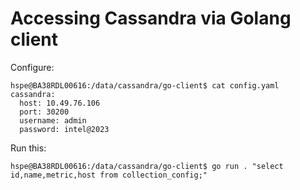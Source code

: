 # Accessing Cassandra via Golang client

Configure:
```
hspe@BA38RDL00616:/data/cassandra/go-client$ cat config.yaml
cassandra:
  host: 10.49.76.106
  port: 30200
  username: admin
  password: intel@2023
```


Run this:
```
hspe@BA38RDL00616:/data/cassandra/go-client$ go run . "select id,name,metric,host from collection_config;"
```
